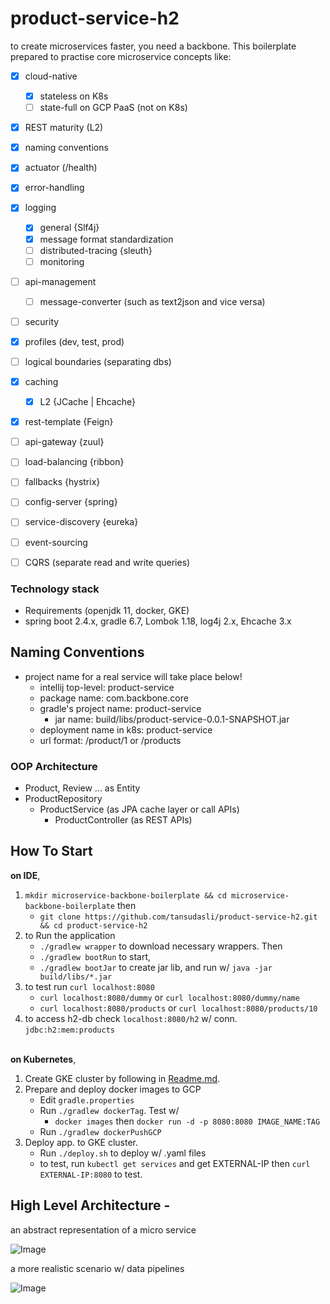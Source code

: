 # product-service-h2

to create microservices faster, you need a backbone. This boilerplate prepared to practise core microservice concepts like: 

- [x] cloud-native
    - [x] stateless on K8s
    - [ ] state-full on GCP PaaS (not on K8s)
- [x] REST maturity (L2)
- [x] naming conventions
- [x] actuator (/health)
- [x] error-handling
- [x] logging
    - [x] general {Slf4j}
    - [x] message format standardization
    - [ ] distributed-tracing {sleuth}
    - [ ] monitoring
- [ ] api-management
    - [ ] message-converter (such as text2json and vice versa)
- [ ] security
- [x] profiles (dev, test, prod)
- [ ] logical boundaries (separating dbs)
- [x] caching
    - [x] L2 {JCache | Ehcache}
- [x] rest-template {Feign}
- [ ] api-gateway {zuul}
- [ ] load-balancing {ribbon}
- [ ] fallbacks {hystrix}
- [ ] config-server {spring}
- [ ] service-discovery {eureka}
- [ ] event-sourcing
- [ ] CQRS (separate read and write queries)


### Technology stack

- Requirements (openjdk 11, docker, GKE)
- spring boot 2.4.x, gradle 6.7, Lombok 1.18, log4j 2.x, Ehcache 3.x


## Naming Conventions

- project name for a real service will take place below!
    - intellij top-level: product-service
    - package name: com.backbone.core
    - gradle's project name: product-service
        - jar name: build/libs/product-service-0.0.1-SNAPSHOT.jar
    - deployment name in k8s: product-service
    - url format: /product/1 or /products
    
### OOP Architecture

- Product, Review ... as Entity
- ProductRepository
    - ProductService (as JPA cache layer or call APIs)
        - ProductController (as REST APIs)

## How To Start

**on IDE**, 

1. `mkdir microservice-backbone-boilerplate && cd microservice-backbone-boilerplate` then
    - `git clone https://github.com/tansudasli/product-service-h2.git && cd product-service-h2`
2. to Run the application <br>
   * `./gradlew wrapper` to download necessary wrappers. Then
   * `./gradlew bootRun` to start,
   * `./gradlew bootJar` to create jar lib, and run w/ `java -jar build/libs/*.jar`
3. to test run `curl localhost:8080`
   * `curl localhost:8080/dummy` or `curl localhost:8080/dummy/name`
   * `curl localhost:8080/products` or `curl localhost:8080/products/10`
4. to access h2-db check `localhost:8080/h2`  w/ conn. `jdbc:h2:mem:products`

<br>**on Kubernetes**,

1. Create GKE cluster by following in [Readme.md](https://github.com/microservice-backbone-boilerplate/infrastructure-core).
2. Prepare and deploy docker images to GCP
    - Edit `gradle.properties`
    - Run `./gradlew dockerTag`. Test w/ 
       - `docker images` then `docker run -d -p 8080:8080 IMAGE_NAME:TAG`
    - Run `./gradlew dockerPushGCP`
3. Deploy app. to GKE cluster.
    - Run `./deploy.sh` to deploy w/ .yaml files
    - to test, run `kubectl get services` and get EXTERNAL-IP then `curl EXTERNAL-IP:8080` to test.


## High Level Architecture - 

an abstract representation of a micro service

![Image](doc/microservice-highlevel-architecture.png)

a more realistic scenario w/ data pipelines

![Image](doc/microservice-architecture-in-detail.png)




